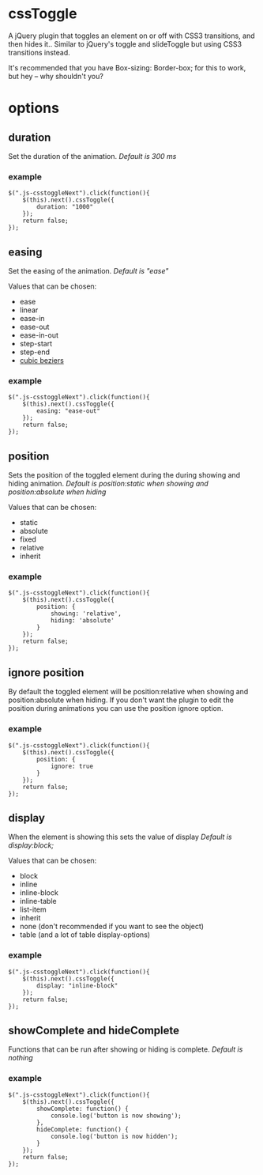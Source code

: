 cssToggle
=========

A jQuery plugin that toggles an element on or off with CSS3 transitions, and then hides it.. Similar to jQuery's toggle and slideToggle but using CSS3 transitions instead.

It's recommended that you have Box-sizing: Border-box; for this to work, but hey – why shouldn't you?

# options

## duration
Set the duration of the animation.
_Default is 300 ms_

### example
    $(".js-csstoggleNext").click(function(){
        $(this).next().cssToggle({
            duration: "1000"
        });
        return false;
    });

## easing
Set the easing of the animation.
_Default is "ease"_

Values that can be chosen:
* ease
* linear
* ease-in
* ease-out
* ease-in-out
* step-start
* step-end
* [cubic beziers](http://cubic-bezier.com/#.17,.67,.83,.67)

### example
    $(".js-csstoggleNext").click(function(){
        $(this).next().cssToggle({
            easing: "ease-out"
        });
        return false;
    });


## position
Sets the position of the toggled element during the during showing and hiding animation.
_Default is position:static when showing and position:absolute when hiding_

Values that can be chosen:
* static
* absolute
* fixed
* relative
* inherit

### example
    $(".js-csstoggleNext").click(function(){
        $(this).next().cssToggle({
            position: {
                showing: 'relative',
                hiding: 'absolute'
            }
        });
        return false;
    });


## ignore position
By default the toggled element will be position:relative when showing and position:absolute when hiding. If you don't want the plugin to edit the position during animations you can use the position ignore option.

### example
    $(".js-csstoggleNext").click(function(){
        $(this).next().cssToggle({
            position: {
                ignore: true
            }
        });
        return false;
    });


## display
When the element is showing this sets the value of display
_Default is display:block;_

Values that can be chosen:
* block
* inline
* inline-block
* inline-table
* list-item
* inherit
* none (don't recommended if you want to see the object)
* table (and a lot of table display-options)

### example
    $(".js-csstoggleNext").click(function(){
        $(this).next().cssToggle({
            display: "inline-block"
        });
        return false;
    });

## showComplete and hideComplete
Functions that can be run after showing or hiding is complete.
_Default is nothing_

### example
    $(".js-csstoggleNext").click(function(){
        $(this).next().cssToggle({
            showComplete: function() {
                console.log('button is now showing');
            },
            hideComplete: function() {
                console.log('button is now hidden');
            }
        });
        return false;
    });

